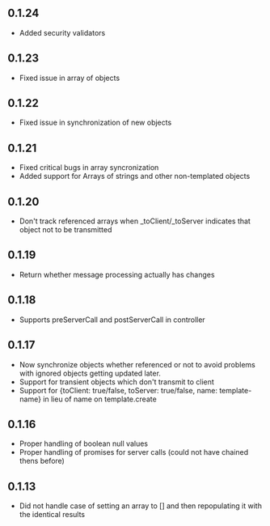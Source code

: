 ## 0.1.24
* Added security validators
## 0.1.23
* Fixed issue in array of objects
## 0.1.22
* Fixed issue in synchronization of new objects
## 0.1.21
* Fixed critical bugs in array syncronization
* Added support for Arrays of strings and other non-templated objects
## 0.1.20
* Don't track referenced arrays when _toClient/_toServer indicates that object not to be transmitted
## 0.1.19
* Return whether message processing actually has changes
## 0.1.18
* Supports preServerCall and postServerCall in controller
## 0.1.17
* Now synchronize objects whether referenced or not to avoid problems with ignored objects getting updated later.
* Support for transient objects which don't transmit to client
* Support for {toClient: true/false, toServer: true/false, name: template-name} in lieu of name on template.create
## 0.1.16
* Proper handling of boolean null values
* Proper handling of promises for server calls (could not have chained thens before) 
## 0.1.13
* Did not handle case of setting an array to [] and then repopulating it with the identical results